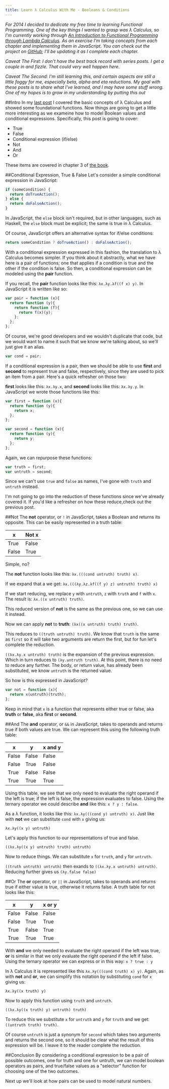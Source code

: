 ```yaml
---
title: Learn λ Calculus With Me - Booleans & Conditions
---
```

_For 2014 I decided to dedicate my free time to learning Functional Programming.
One of the key things I wanted to grasp was λ Calculus, so I'm currently working
through [An Introduction to Functional Programming through Lambda Calculus](http://www.amazon.com/gp/product/0486478831).
As an exercise I'm taking concepts from each chapter and implementing them in
JavaScript. You can check out the project on
[GitHub](https://github.com/wilhelmson/lambdajs); I'll be updating it as I
complete each chapter._

_Caveat The First: I don't have the best track record with series posts. I get
a couple in and fizzle. That could very well happen here._

_Caveat The Second: I'm still learning this, and certain aspects are still a
little foggy for me, especially beta, alpha and eta reductions. My goal with
these posts is to share what I've learned, and I may have some stuff wrong.
One of my hopes is to grow in my understanding by putting this out_

##Intro
In my [last post](/blog/learn-lambda-with-me-pt1.html) I covered the basic
concepts of λ Calculus and showed some foundational functions. Now things are
going to get a little more interesting as we exameine how to model Boolean values
and conditional expressions. Specifically, this post is going to cover:

  - True
  - False
  - Conditional expression (if/else)
  - Not
  - And
  - Or

These items are covered in chapter 3 of [the book](http://www.amazon.com/gp/product/0486478831).

##Conditional Expression, True & False
Let's consider a simple conditional expression in JavaScript:

~~~ javascript
if (someCondition) {
  return doTrueAction();
} else {
  return doFalseAction();
}
~~~

In JavaScript, the ```else``` block isn't required, but in other languages, such as
Haskell, the ```else``` block must be explicit; the same is true in λ Calculus.

Of course, JavaScript offers an alternative syntax for if/else conditions:

~~~ javascript
return someCondition ? doTrueAction() : doFalseAction();
~~~

With a conditional expression expressed in this fashion, the translation to λ
Calculus becomes simpler. If you think about it abstractly, what we have here is
a pair of functions; one that applies if a condition is true and the other if the
condition is false. So then, a conditional expression can be modeled using the
**pair** function.

If you recall, the **pair** function looks like this: ```λx.λy.λf((f x) y)```.
In JavaScript it is written like so:

~~~ javascript
var pair = function (x){
  return function (y){
    return function (f){
      return f(x)(y);
    };
  };
};
~~~

Of course, we're good developers and we wouldn't duplicate that code, but we
would want to name it such that we know we're talking about, so we'll just give
it an alias.

~~~ javascript
var cond = pair;
~~~

If a conditional expression is a pair, then we should be able to use **first**
and **second** to represent true and false, respectively, since they are used
to pick an item from a pair. Here's a quick refresher on those two:

**first** looks like this:  ```λx.λy.x```, and **second** looks like this: ```λx.λy.y```.
In JavaScript we wrote those functions like this:

~~~ javascript
var first = function (x){
  return function (y){
    return x;
  };
};

var second = function (x){
  return function (y){
    return y;
  };
};
~~~

Again, we can repurpose these functions:

~~~ javascript
var truth = first;
var untruth = second;
~~~

Since we can't use ```true``` and ```false``` as names, I've gone with ```truth```
and ```untruth``` instead.

I'm not going to go into the reduction of these functions since we've already covered it.
If you'd like a refresher on how these reduce,check out the previous post.

##Not
The **not** operator, or ```!``` in JavaScript, takes a Boolean and returns its opposite.
This can be easily represented in a truth table:

<table>
  <thead>
    <tr>
      <th>x</th>
      <th>Not x</th>
    </tr>
  </thead>
  <tbody>
    <tr>
      <td>True</td>
      <td>False</td>
    </tr>
    <tr>
      <td>False</td>
      <td>True</td>
    </tr>
  </tbody>
</table>

Simple, no?

The **not** function looks like this: ```λx.(((cond untruth) truth) x)```.

If we expand that a we get: ```λx.(((λy.λz.λf((f y) z) untruth) truth) x)```

If we start reducing, we replace ```y``` with ```untruth```, ```z``` with ```truth```
and ```f``` with ```x```. The result is: ```λx.((x untruth) truth)```.

This reduced version of **not** is the same as the previous one, so we can use
it instead.

Now we can apply **not** to **truth**: ```(λx((x untruth) truth) truth)```.

This reduces to ```((truth untruth) truth)```. We know that ```truth``` is the same
as ```first``` so it will take two arguments are return the first, but for fun
let's complete the reduction.

```((λx.λy.x untruth) truth)``` is the expansion of the previous expression. Which
in turn reduces to ```(λy.untruth truth)```. At this point, there is no need to reduce
any further. The body, or return value, has already been substituted, we know
```untruth``` is the returned value.

So how is this expressed in JavaScript?

~~~ javascript
var not = function (x){
  return x(untruth)(truth);
};
~~~

Keep in mind that ```x``` is a function that represents either true or false, aka **truth**
or **false**, aka **first** or **second**.

##And
The **and** operator, or ```&&``` in JavaScript, takes to operands and returns true if
both values are true. We can represent this using the following truth table:

<table>
  <thead>
    <tr>
      <th>x</th>
      <th>y</th>
      <th>x and y</th>
    </tr>
  </thead>
  <tbody>
    <tr>
      <td>False</td>
      <td>False</td>
      <td>False</td>
    </tr>
    <tr>
      <td>False</td>
      <td>True</td>
      <td>False</td>
    </tr>
    <tr>
      <td>True</td>
      <td>False</td>
      <td>False</td>
    </tr>
    <tr>
      <td>True</td>
      <td>True</td>
      <td>True</td>
    </tr>
  </tbody>
</table>

Using this table, we see that we only need to evaluate the right operand if the left
is true; if the left is false, the expression evaluates to false. Using the ternary
operator we could describe **and** like this: ```x ? y : false```.

As a λ function, it looks like this: ```λx.λy(((cond y) untruth) x)```. Just like with
**not** we can substitute ```cond``` with ```x``` giving us:

```λx.λy((x y) untruth)```

Let's apply this function to our representations of true and false.

```((λx.λy((x y) untruth) truth) untruth)```

Now to reduce things. We can substitute ```x``` for ```truth```, and ```y``` for
```untruth```.

```((truth untruth) untruth)``` then exands to ```((λx.λy.x untruth) untruth)```. Reducing
further gives us ```(λy.false false)```


##Or
The **or** operator, or ```||``` in JavaScript, takes to operands and returns true if
either value is true, otherwise it returns false. A truth table for not looks like this:

<table>
  <thead>
    <tr>
      <th>x</th>
      <th>y</th>
      <th>x or y</th>
    </tr>
  </thead>
  <tbody>
    <tr>
      <td>False</td>
      <td>False</td>
      <td>False</td>
    </tr>
    <tr>
      <td>False</td>
      <td>True</td>
      <td>True</td>
    </tr>
    <tr>
      <td>True</td>
      <td>False</td>
      <td>True</td>
    </tr>
    <tr>
      <td>True</td>
      <td>True</td>
      <td>True</td>
    </tr>
  </tbody>
</table>

With **and** we only needed to evaluate the right operand if the left was true,
**or** is similar in that we only evaluate the right operand if the left if false.
Using the ternary operator we can express or in this way: ```x ? true : y```

In λ Calculus it is represented like this ```λx.λy(((cond truth) x) y)```. Again,
as with **not** and **or**, we can simplify this notation by substituting ```cond```
for ```x``` giving us:

```λx.λy((x truth) y)```

Now to apply this function using ```truth``` and ```untruth```.

```((λx.λy((x truth) y) untruth) truth)```

To reduce this we substitute ```x``` for ```untruth``` and ```y``` for ```truth```
and we get:```((untruth truth) truth)```.

Of course ```untruth``` is just a synonym for ```second``` which takes two arguments
and returns the second one, so it should be clear what the result of this expression
will be. I leave it to the reader complete the reduction.

##Conclusion
By considering a conditional expression to be a pair of possible outcomes, one for truth
and one for untruth, we can model boolean operators as pairs, and true/false
values as a "selector" function for choosing one of the two outcomes.

Next up we'll look at how pairs can be used to model natural numbers.

